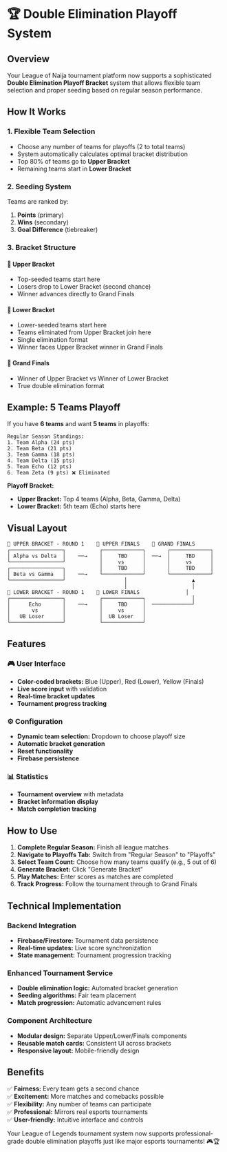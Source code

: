 # 🏆 Double Elimination Playoff System

## Overview

Your League of Naija tournament platform now supports a sophisticated **Double Elimination Playoff Bracket** system that allows flexible team selection and proper seeding based on regular season performance.

## How It Works

### 1. **Flexible Team Selection**
- Choose any number of teams for playoffs (2 to total teams)
- System automatically calculates optimal bracket distribution
- Top 80% of teams go to **Upper Bracket**
- Remaining teams start in **Lower Bracket**

### 2. **Seeding System**
Teams are ranked by:
1. **Points** (primary)
2. **Wins** (secondary) 
3. **Goal Difference** (tiebreaker)

### 3. **Bracket Structure**

#### 🔼 **Upper Bracket**
- Top-seeded teams start here
- Losers drop to Lower Bracket (second chance)
- Winner advances directly to Grand Finals

#### 🔻 **Lower Bracket**
- Lower-seeded teams start here
- Teams eliminated from Upper Bracket join here
- Single elimination format
- Winner faces Upper Bracket winner in Grand Finals

#### 👑 **Grand Finals**
- Winner of Upper Bracket vs Winner of Lower Bracket
- True double elimination format

## Example: 5 Teams Playoff

If you have **6 teams** and want **5 teams** in playoffs:

```
Regular Season Standings:
1. Team Alpha (24 pts)
2. Team Beta (21 pts)  
3. Team Gamma (18 pts)
4. Team Delta (15 pts)
5. Team Echo (12 pts)
6. Team Zeta (9 pts) ❌ Eliminated
```

**Playoff Bracket:**
- **Upper Bracket:** Top 4 teams (Alpha, Beta, Gamma, Delta)
- **Lower Bracket:** 5th team (Echo) starts here

## Visual Layout

```
🔼 UPPER BRACKET - ROUND 1    🔼 UPPER FINALS    👑 GRAND FINALS
┌─────────────────┐           ┌─────────────┐       ┌─────────────┐
│ Alpha vs Delta  │    ──→    │     TBD     │  ──→  │     TBD     │
└─────────────────┘           │     vs      │       │     vs      │
┌─────────────────┐           │     TBD     │       │     TBD     │
│ Beta vs Gamma   │    ──→    └─────────────┘       └─────────────┘
└─────────────────┘                   │                     ▲
                                      │                     │
🔻 LOWER BRACKET - ROUND 1    🔻 LOWER FINALS               │
┌─────────────────┐           ┌─────────────┐               │
│      Echo       │    ──→    │     TBD     │  ─────────────┘
│       vs        │           │     vs      │
│   UB Loser      │           │  UB Loser   │
└─────────────────┘           └─────────────┘
```

## Features

### 🎮 **User Interface**
- **Color-coded brackets:** Blue (Upper), Red (Lower), Yellow (Finals)
- **Live score input** with validation
- **Real-time bracket updates**
- **Tournament progress tracking**

### ⚙️ **Configuration**
- **Dynamic team selection:** Dropdown to choose playoff size
- **Automatic bracket generation**
- **Reset functionality**
- **Firebase persistence**

### 📊 **Statistics**
- **Tournament overview** with metadata
- **Bracket information display**
- **Match completion tracking**

## How to Use

1. **Complete Regular Season:** Finish all league matches
2. **Navigate to Playoffs Tab:** Switch from "Regular Season" to "Playoffs"
3. **Select Team Count:** Choose how many teams qualify (e.g., 5 out of 6)
4. **Generate Bracket:** Click "Generate Bracket" 
5. **Play Matches:** Enter scores as matches are completed
6. **Track Progress:** Follow the tournament through to Grand Finals

## Technical Implementation

### **Backend Integration**
- **Firebase/Firestore:** Tournament data persistence
- **Real-time updates:** Live score synchronization
- **State management:** Tournament progression tracking

### **Enhanced Tournament Service**
- **Double elimination logic:** Automated bracket generation
- **Seeding algorithms:** Fair team placement
- **Match progression:** Automatic advancement rules

### **Component Architecture**
- **Modular design:** Separate Upper/Lower/Finals components
- **Reusable match cards:** Consistent UI across brackets
- **Responsive layout:** Mobile-friendly design

## Benefits

✅ **Fairness:** Every team gets a second chance  
✅ **Excitement:** More matches and comebacks possible  
✅ **Flexibility:** Any number of teams can participate  
✅ **Professional:** Mirrors real esports tournaments  
✅ **User-friendly:** Intuitive interface and controls  

Your League of Legends tournament system now supports professional-grade double elimination playoffs just like major esports tournaments! 🎮🏆